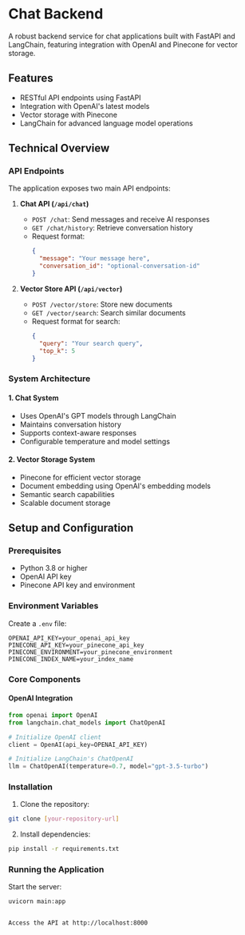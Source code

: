 # Chat Backend

A robust backend service for chat applications built with FastAPI and LangChain, featuring integration with OpenAI and Pinecone for vector storage.

## Features

- RESTful API endpoints using FastAPI
- Integration with OpenAI's latest models
- Vector storage with Pinecone
- LangChain for advanced language model operations

## Technical Overview

### API Endpoints

The application exposes two main API endpoints:

1. **Chat API (`/api/chat`)**

   - `POST /chat`: Send messages and receive AI responses
   - `GET /chat/history`: Retrieve conversation history
   - Request format:
     ```json
     {
       "message": "Your message here",
       "conversation_id": "optional-conversation-id"
     }
     ```

2. **Vector Store API (`/api/vector`)**
   - `POST /vector/store`: Store new documents
   - `GET /vector/search`: Search similar documents
   - Request format for search:
     ```json
     {
       "query": "Your search query",
       "top_k": 5
     }
     ```

### System Architecture

#### 1. Chat System

- Uses OpenAI's GPT models through LangChain
- Maintains conversation history
- Supports context-aware responses
- Configurable temperature and model settings

#### 2. Vector Storage System

- Pinecone for efficient vector storage
- Document embedding using OpenAI's embedding models
- Semantic search capabilities
- Scalable document storage

## Setup and Configuration

### Prerequisites

- Python 3.8 or higher
- OpenAI API key
- Pinecone API key and environment

### Environment Variables

Create a `.env` file:

```plaintext
OPENAI_API_KEY=your_openai_api_key
PINECONE_API_KEY=your_pinecone_api_key
PINECONE_ENVIRONMENT=your_pinecone_environment
PINECONE_INDEX_NAME=your_index_name
```

### Core Components

#### OpenAI Integration

```python
from openai import OpenAI
from langchain.chat_models import ChatOpenAI

# Initialize OpenAI client
client = OpenAI(api_key=OPENAI_API_KEY)

# Initialize LangChain's ChatOpenAI
llm = ChatOpenAI(temperature=0.7, model="gpt-3.5-turbo")
```

### Installation

1. Clone the repository:

```bash
git clone [your-repository-url]
```

2. Install dependencies:

```bash
pip install -r requirements.txt
```

### Running the Application

Start the server:

```bash
uvicorn main:app
```

```

Access the API at http://localhost:8000
```
